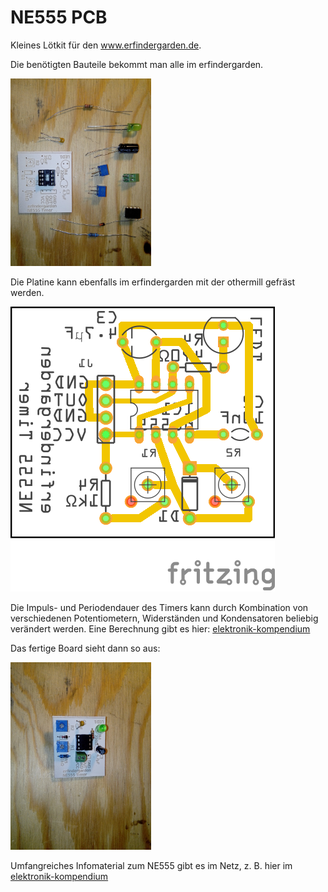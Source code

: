 ﻿

# NE555 PCB 

Kleines Lötkit für den www.erfindergarden.de.

Die benötigten Bauteile bekommt man alle im erfindergarden. 

<img height = "300" src = "IMG_20170815_202621.jpg"/>

Die Platine kann ebenfalls im erfindergarden mit der othermill gefräst werden.

<img heigth ="300" src = "NE555_astabil_Leiterplatte.png"/>

Die Impuls- und Periodendauer des Timers kann durch Kombination von verschiedenen Potentiometern, Widerständen und Kondensatoren beliebig verändert werden. Eine Berechnung gibt es hier: [elektronik-kompendium](https://www.elektronik-kompendium.de/sites/slt/0310131.htm)

Das fertige Board sieht dann so aus:

<img height = "300" src = "IMG_20170815_205021.jpg" />


Umfangreiches Infomaterial zum NE555 gibt es im Netz, z. B. hier im [elektronik-kompendium](https://www.elektronik-kompendium.de/sites/bau/0206115.htm)
